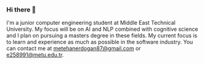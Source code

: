 ### Hi there 👋

I'm a junior computer engineering student at Middle East Technical University. My focus will be on AI and NLP combined with cognitive science and I plan on pursuing a masters degree in these fields.
My current focus is to learn and experience as much as possible in the software industry.
You can contact me at metehanerdogan87@gmail.com or e258991@metu.edu.tr.
